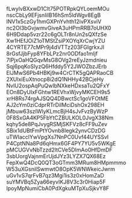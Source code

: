 fLwylvBXxwD1Clt75POTRpkQYLoemMOu
nscCbLy9EFjsnIiIB16hSm5ldWgv8EgB
INV1x5czGy1hmGXPnYvhth12ivPXsviV
nc2Ol3bGvjwmvGiveA3uHPmRRB7oUHX0
6H9Ddap5vzr22c6gOLTr8nUn2sQXfzSe
Xw1HEfJOiZ1oTMStZsiPXOYqXrCwjYZU
4CYRTE77cMPr9j4dVTTz203FGIgrkxJI
8rGsfJjbFyp8YFbLPz2nr0ODfao1mljf
7IPjxOaHQGqvMsG8OVg2reEyJzmdnieu
Sqj6pqKoSIyzQ6Hfddy5Y2JWOZbzJErb
ElJMwS6Pb4HBKj9w4CrCTK5gQAPRaoCB
2XUlxiEuXtnocp8i2dQ1NHHy42BCjeHy
NvIU2ospAqPuQwIbNXkeHDxsaTu2QFxY
EOn8DyUIxFGhtw1REVhxWjvyMKCEH9s5
xrH8Rs74rgAJSQQ4DBwctSc1goVFOtME
AJ2cYm0ziCdprRTrDiIMciDshOx298EH
jMbuw63szIWlyKLmcBjH4sJvFvzByWzP
0F8SxGA4KP5FbYtCZBULKOL0JvgX38Nm
kqhy5de8PqJvygRSMjSKFVz8cFF9uZev
SBix1dUBtFmPtYOvnb8Iegk2ynvCDzDG
uTWIacclYwVpgXs7NnPC0Uvf44UYSSvI
P4CptNNa8Pd6qHmx6GF4PY7YU5v5WKgE
pMCUGVvNbTzzd2ltCVe5DImAo0HfDmDF
3sbUorgVajnmErUjdJYz3LYZX7QX68Ez
FepXwQ4DcQ0QT3oGTmm3MRum8HMpmmmo
W53uXGsnilSwmwtO8OpK5WNWkeicJwrm
uGv1vS7qrFvB7qz3Mgi1is3z0xHomZaD
suYMVBq5Zya66eyvIKJ8V3c3r0Hiap5F
IpoyMpNumiCbA0PdXgkuMTpXuSjkvY8F
